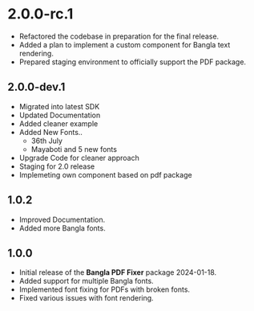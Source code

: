 # 2.0.0-rc.1

- Refactored the codebase in preparation for the final release.  
- Added a plan to implement a custom component for Bangla text rendering.  
- Prepared staging environment to officially support the PDF package. 

## 2.0.0-dev.1

- Migrated into latest SDK
- Updated Documentation
- Added cleaner example
- Added New Fonts..
  - 36th July
  - Mayaboti and 5 new fonts
- Upgrade Code for cleaner approach
- Staging for 2.0 release
- Implemeting own component based on pdf package

## 1.0.2

- Improved Documentation.
- Added more Bangla fonts.

## 1.0.0

- Initial release of the **Bangla PDF Fixer** package 2024-01-18.
- Added support for multiple Bangla fonts.
- Implemented font fixing for PDFs with broken fonts.
- Fixed various issues with font rendering.
